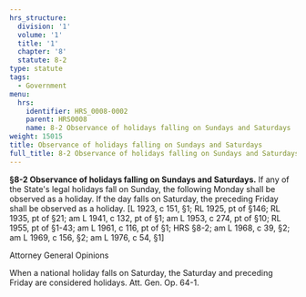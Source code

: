 ```yaml
---
hrs_structure:
  division: '1'
  volume: '1'
  title: '1'
  chapter: '8'
  statute: 8-2
type: statute
tags:
  - Government
menu:
  hrs:
    identifier: HRS_0008-0002
    parent: HRS0008
    name: 8-2 Observance of holidays falling on Sundays and Saturdays
weight: 15015
title: Observance of holidays falling on Sundays and Saturdays
full_title: 8-2 Observance of holidays falling on Sundays and Saturdays
---
```

**§8-2 Observance of holidays falling on Sundays and Saturdays.** If any of the State's legal holidays fall on Sunday, the following Monday shall be observed as a holiday. If the day falls on Saturday, the preceding Friday shall be observed as a holiday. [L 1923, c 151, §1; RL 1925, pt of §146; RL 1935, pt of §21; am L 1941, c 132, pt of §1; am L 1953, c 274, pt of §10; RL 1955, pt of §1-43; am L 1961, c 116, pt of §1; HRS §8-2; am L 1968, c 39, §2; am L 1969, c 156, §2; am L 1976, c 54, §1]

Attorney General Opinions

When a national holiday falls on Saturday, the Saturday and preceding Friday are considered holidays. Att. Gen. Op. 64-1.